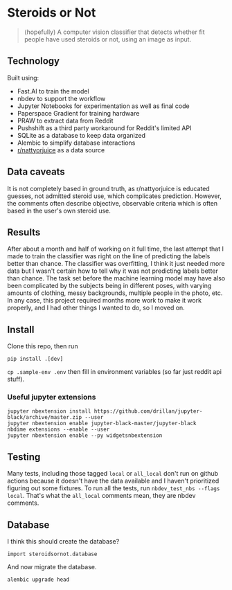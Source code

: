 # Steroids or Not

> (hopefully) A computer vision classifier that detects whether fit people have used steroids or not, using an image as input.

## Technology

Built using:

- Fast.AI to train the model
- nbdev to support the workflow
- Jupyter Notebooks for experimentation as well as final code
- Paperspace Gradient for training hardware
- PRAW to extract data from Reddit
- Pushshift as a third party workaround for Reddit's limited API
- SQLite as a database to keep data organized
- Alembic to simplify database interactions
- [r/nattyorjuice](https://www.reddit.com/r/nattyorjuice/) as a data source


## Data caveats
It is not completely based in ground truth, as r/nattyorjuice is educated guesses, not admitted steroid use, which complicates prediction. However, the comments often describe objective, observable criteria which is often based in the user's own steroid use.

## Results

After about a month and half of working on it full time, the last attempt that I made to train the classifier was right on the line of predicting the labels better than chance. The classifier was overfitting, I think it just needed more data but I wasn't certain how to tell why it was not predicting labels better than chance. The task set before the machine learning model may have also been complicated by the subjects being in different poses, with varying amounts of clothing, messy backgrounds, multiple people in the photo, etc. In any case, this project required months more work to make it work properly, and I had other things I wanted to do, so I moved on.
    

## Install

Clone this repo, then run 

`pip install .[dev]`

`cp .sample-env .env` then fill in environment variables (so far just reddit api stuff).

### Useful jupyter extensions

```
jupyter nbextension install https://github.com/drillan/jupyter-black/archive/master.zip --user
jupyter nbextension enable jupyter-black-master/jupyter-black
nbdime extensions --enable --user
jupyter nbextension enable --py widgetsnbextension
```

## Testing

Many tests, including those tagged `local` or `all_local` don't run on github actions because it doesn't have the data available and I haven't prioritized figuring out some fixtures. To run all the tests, run `nbdev_test_nbs --flags local`. That's what the `all_local` comments mean, they are nbdev comments.

## Database

I think this should create the database? 
```
import steroidsornot.database
```
And now migrate the database.
```
alembic upgrade head
```